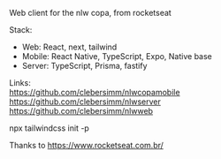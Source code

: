 Web client for the nlw copa, from rocketseat

Stack:   

- Web: React, next, tailwind
- Mobile: React Native, TypeScript, Expo, Native base   
- Server: TypeScript, Prisma, fastify   


Links:   
https://github.com/clebersimm/nlwcopamobile   
https://github.com/clebersimm/nlwserver   
https://github.com/clebersimm/nlwweb   


npx tailwindcss init -p   

Thanks to https://www.rocketseat.com.br/